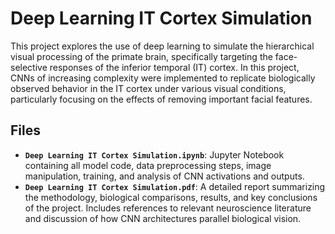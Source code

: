 # Deep Learning IT Cortex Simulation

This project explores the use of deep learning to simulate the hierarchical visual processing of the primate brain, specifically targeting the face-selective responses of the inferior temporal (IT) cortex. In this project, CNNs of increasing complexity were implemented to replicate biologically observed behavior in the IT cortex under various visual conditions, particularly focusing on the effects of removing important facial features.

## Files
- **`Deep Learning IT Cortex Simulation.ipynb`**: Jupyter Notebook containing all model code, data preprocessing steps, image manipulation, training, and analysis of CNN activations and outputs.
- **`Deep Learning IT Cortex Simulation.pdf`**: A detailed report summarizing the methodology, biological comparisons, results, and key conclusions of the project. Includes references to relevant neuroscience literature and discussion of how CNN architectures parallel biological vision.
